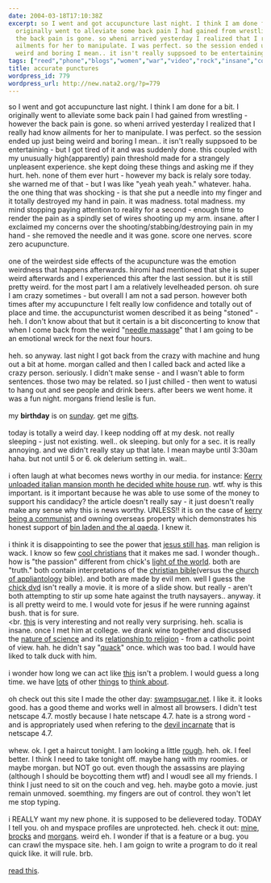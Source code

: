 ```yaml
---
date: 2004-03-18T17:10:38Z
excerpt: so I went and got accupuncture last night. I think I am done for a bit. I
  originally went to alleviate some back pain I had gained from wrestling - however
  the back pain is gone. so wheni arrived yesterday I realized that I really had know
  ailments for her to manipulate. I was perfect. so the session ended up just being
  weird and boring I mean.. it isn't really suppsoed to be entertaining - but ...
tags: ["reed","phone","blogs","women","war","video","rock","insane","college","chris","coding","birthday","tools","bush","aim","business","irc","religion","hiromi","myspace"]
title: accurate punctures
wordpress_id: 779
wordpress_url: http://new.nata2.org/?p=779
---
```


so I went and got accupuncture last night. I think I am done for a bit. I originally went to alleviate some back pain I had gained from wrestling - however the back pain is gone. so wheni arrived yesterday I realized that I really had know ailments for her to manipulate. I was perfect. so the session ended up just being weird and boring I mean.. it isn't really suppsoed to be entertaining - but I got tired of it and was suddenly done. this coupled with my unusually high(apparently) pain threshold made for a strangely unpleasent experience. she kept doing these things and asking me if they hurt. heh. none of them ever hurt - however my back is relaly sore today. she warned me of that - but I was like "yeah yeah yeah." whatever. haha. the one thing that was shocking - is that she put a needle into my finger and it totally destroyed my hand in pain. it was madness. total madness. my mind stopping paying attention to reality for a second - enough time to render the pain as a spindly set of wires shooting up my arm. insane. after I exclaimed my concerns over the shooting/stabbing/destroying pain in my hand - she removed the needle and it was gone. score one nerves. score zero acupuncture. <br/><br/>one of the weirdest side effects of the acupuncture was the emotion weirdness that happens afterwards. hiromi had mentioned that she is super weird afterwards and I experienced this after the last session. but it is still pretty weird. for the most part I am a relatively levelheaded person. oh sure I am crazy sometimes - but overall I am not a sad person. however both times after my accupuncture I felt really low confidence and totally out of place and time. the accupuncturist women described it as being "stoned" - heh. I don't know about that but it certain is a bit disconcerting to know that when I come back from the weird "<a href="http://www.goodlifemagnets.com/acupuncture.gif">needle massage</a>" that I am going to be an emotional wreck for the next four hours.  <br/><br/>heh. so anyway. last night I got back from the crazy with machine and hung out a bit at home. morgan called and then I called back and acted like a crazy person. seriously. I didn't make sense - and I wasn't able to form sentences. those two may be related. so I just chilled - then went to watusi to hang out and see people and drink beers. after beers we went home. it was a fun night. morgans friend leslie is fun. <br/><br/>my <b>birthday</b> is on <a href="http://encyclopedia.thefreedictionary.com/March%2021">sunday</a>. get me <a href="http://www.amazon.com/gp/registry/registry.html/002-0276114-2914465?%5Fencoding=UTF8&id=24TWA6NT9YXAS">gifts</a>. <br/><br/>today is totally a weird day. I keep nodding off at my desk. not really sleeping - just not existing. well.. ok sleeping. but only for a sec. it is really annoying. and we didn't really stay up that late. I mean maybe until 3:30am haha. but not until 5 or 6. ok delerium setting in. wait.. <br/><br/>i often laugh at what becomes news worthy in our media. for instance: <a href="http://drudgereport.com/kerryid1.htm">Kerry unloaded italian mansion month he decided white house run</a>. wtf. why is this important. is it important because he was  able to use some of the money to support his candidacy? the article doesn't really say - it just doesn't really make any sense why this is news worthy. UNLESS!!  it is on the case of <a href="http://andrew_redux.blogs.com/redux/2004/02/john_kerry_anti.html">kerry being a communist</a> and owning overseas property which demonstrates his honest support of <a href="http://www.tradingwebspaces.com/archives/breakroom2.jpg">bin laden and the al qaeda</a>.  I knew it. <br/><br/>i think it is disappointing to see the power that <a href="http://www.miami.com/mld/miamiherald/8199068.htm?template=contentModules/printstory.jsp">jesus still has</a>. man religion is wack. I know so few <a href="http://mattroanwillkickyourass.com/">cool christians</a> that it makes me sad. I wonder though.. how is "the passion" different from chick's <a href="http://www.chick.com/catalog/videos/LOTW.asp">light of the world</a>. both are "truth." both contain interpretations of the <a href="http://www.bible-christian-heritage.co.uk/images/bible.9.jpg">christian bible</a>(versus the <a href="http://home.online.no/~corneliu/extreme.html">church of appliantology</a> bible). and both are made by evil men. well I guess the <a href="http://www.hkdvdmart.com/a1/dvdmart/image/chick.jpg">chick dvd</a> isn't really a movie. it is more of a slide show. but really - aren't both attempting to stir up some hate against the truth naysayers.. anyway. it is all pretty weird to me. I would vote for jesus if he were running against  bush. that is for sure. <br/><br.
<a href="http://news.yahoo.com/news?tmpl=story2&cid=519&u=/ap/20040318/ap_on_re_us/college_hate_crime_1&printer=1">this</a> is very interesting and not really very surprising. heh. scalia is insane. once I met him at college. we drank wine together and discussed the <a href="http://www.project2061.org/tools/sfaaol/chap1.htm">nature of science</a> and its <a href="http://www.stanford.edu/dept/HPST/SciMedOrg/presentations/AlliKraus/img013.jpg">relationship to religion</a> - from a catholic point of view. hah. he didn't say "<a href="http://www.usatoday.com/news/washington/2004-02-06-cheney-scalia_x.htm">quack</a>" once. which was too bad. I would have liked to talk duck with him. <br/><br/>i wonder how long we can act like <a href="http://www.editorandpublisher.com/eandp/columns/shoptalk_display.jsp?vnu_content_id=1000465506">this</a> isn't a problem. I would guess a long time. we have <a href="http://www.washtimes.com/national/20040317-105827-1441r.htm">lots</a> of other <a href="http://news.myway.com/top/article/id/256517|top|03-18-2004::10:04|reuters.html">things</a> to <a href="http://www.eubusiness.com/afp/040318101927.gsn430bz">think about</a>. <br/><br/>oh check out this site I made the other day: <a href="http://www.swampsugar.net">swampsugar.net</a>. I like it. it looks good. has a good theme and works well in almost all browsers. I didn't test netscape 4.7. mostly because I hate netscape 4.7. hate is a strong word - and is appropriately used when refering to the <a href="http://www.hobbytyme.com/mdse/ver1444.jpg">devil incarnate</a> that is netscape 4.7. <br/><bR>whew. ok. I get a haircut tonight. I am looking a little <a href="http://www.nata2.info/pictures/misc/phone_camera/photolog/1079548717-t610%282%29.jpg">rough</a>. heh. ok. I feel better. I think I need to take tonight off. maybe hang with my roomies. or maybe morgan. but NOT go out. even though the assassins are playing (although I should be boycotting them wtf)  and I woudl see all my friends. I think I just need to sit on the couch and veg. heh. maybe goto a movie. just remain unmoved. soemthing. my fingers are out of control. they won't let me stop typing. <br/><br/>i REALLY want my new phone. it is supposed to be delievered today. TODAY I tell you. oh and myspace profiles are unprotected. heh. check it out: <a href="http://www.myspace.com/247819.usr">mine</a>, <a href="http://www.myspace.com/383329.usr">brocks</a> and <a href="http://www.myspace.com/813235.usr">morgans</a>. weird eh. I wonder if that is a feature or a bug. you can crawl the myspace site. heh. I am goign to write a program to do it real quick like. it will rule. brb. <br/><br/><a href="http://mattnathanson.com/journal/index.shtml">read this</a>.
